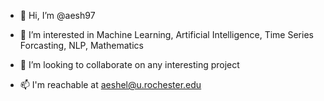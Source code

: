 - 👋 Hi, I’m @aesh97
- 👀 I’m interested in Machine Learning, Artificial Intelligence, Time Series Forcasting, NLP, Mathematics
  
- 💞️ I’m looking to collaborate on any interesting project
- 📫 I'm reachable at aeshel@u.rochester.edu

<!---
aesh97/aesh97 is a ✨ special ✨ repository because its `README.md` (this file) appears on your GitHub profile.
You can click the Preview link to take a look at your changes.
--->
